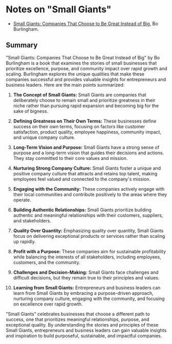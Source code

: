 # Notes on "Small Giants"

* [Small Giants: Companies That Choose to Be Great Instead of Big](https://amzn.to/3Olvj6H), Bo Burlingham.

## Summary

"Small Giants: Companies That Choose to Be Great Instead of Big" by Bo Burlingham is a book that examines the stories of small businesses that prioritize excellence, purpose, and community impact over rapid growth and scaling. Burlingham explores the unique qualities that make these companies successful and provides valuable insights for entrepreneurs and business leaders. Here are the main points summarized:

1. **The Concept of Small Giants:** Small Giants are companies that deliberately choose to remain small and prioritize greatness in their niche rather than pursuing rapid expansion and becoming big for the sake of bigness.

2. **Defining Greatness on Their Own Terms:** These businesses define success on their own terms, focusing on factors like customer satisfaction, product quality, employee happiness, community impact, and unique company culture.

3. **Long-Term Vision and Purpose:** Small Giants have a strong sense of purpose and a long-term vision that guides their decisions and actions. They stay committed to their core values and mission.

4. **Nurturing Strong Company Culture:** Small Giants foster a unique and positive company culture that attracts and retains top talent, making employees feel valued and connected to the company's mission.

5. **Engaging with the Community:** These companies actively engage with their local communities and contribute positively to the areas where they operate.

6. **Building Authentic Relationships:** Small Giants prioritize building authentic and meaningful relationships with their customers, suppliers, and stakeholders.

7. **Quality Over Quantity:** Emphasizing quality over quantity, Small Giants focus on delivering exceptional products or services rather than scaling up rapidly.

8. **Profit with a Purpose:** These companies aim for sustainable profitability while balancing the interests of all stakeholders, including employees, customers, and the community.

9. **Challenges and Decision-Making:** Small Giants face challenges and difficult decisions, but they remain true to their principles and values.

10. **Learning from Small Giants:** Entrepreneurs and business leaders can learn from Small Giants by embracing a purpose-driven approach, nurturing company culture, engaging with the community, and focusing on excellence over rapid growth.

"Small Giants" celebrates businesses that choose a different path to success, one that prioritizes meaningful relationships, purpose, and exceptional quality. By understanding the stories and principles of these Small Giants, entrepreneurs and business leaders can gain valuable insights and inspiration to build purposeful, sustainable, and impactful companies.